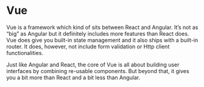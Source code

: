 # Vue

Vue is a framework which kind of sits between React and Angular. It’s not as “big” as Angular but it definitely includes more features than React does. Vue does give you built-in state management and it also ships with a built-in router. It does, however, not include form validation or Http client functionalities.

Just like Angular and React, the core of Vue is all about building user interfaces by combining re-usable components. But beyond that, it gives you a bit more than React and a bit less than Angular.
